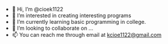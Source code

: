 - 👋 Hi, I’m @cioek1122
- 👀 I’m interested in creating interesting programs
- 🌱 I’m currently learning basic programming in college.
- 💞️ I’m looking to collaborate on ...
- 📫 You can reach me through email at kcioe1122@gmail.com

<!---
cioek1122/cioek1122 is a ✨ special ✨ repository because its `README.md` (this file) appears on your GitHub profile.
You can click the Preview link to take a look at your changes.
--->
